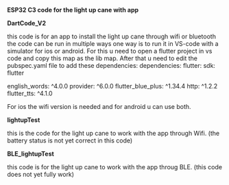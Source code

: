 **ESP32 C3 code for the light up cane with app**

**DartCode_V2**

  this code is for an app to install the light up cane through wifi or bluetooth the code can be run in multiple ways one way is to run it     in VS-code with a simulator for ios or android. For this u need to open a flutter project in vs code and copy this map as the lib map.       After that u need to edit the pubspec.yaml file to add these dependencies:
  dependencies:
  flutter:
    sdk: flutter

  english_words: ^4.0.0
  provider: ^6.0.0
  flutter_blue_plus: ^1.34.4
  http: ^1.2.2
  flutter_tts: ^4.1.0
  
  For ios the wifi version is needed and for android u can use both.

**lightupTest**

  this is the code for the light up cane to work with the app through Wifi.
  (the battery status is not yet correct in this code)

**BLE_lightupTest**

  this code is for the light up cane to work with the app throug BLE.
  (this code does not yet fully work)

